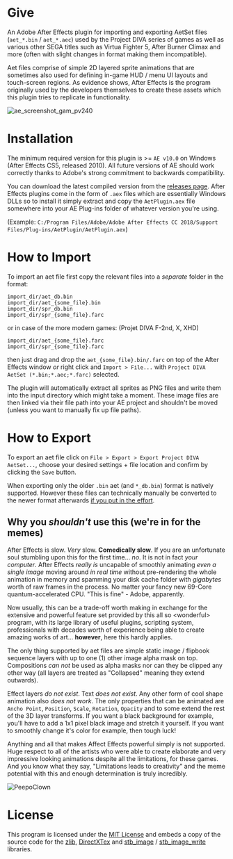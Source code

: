 # Give
An Adobe After Effects plugin for importing and exporting AetSet files (`aet_*.bin` / `aet_*.aec`) used by the Project DIVA series of games as well as various other SEGA titles such as Virtua Fighter 5, After Burner Climax and more (often with slight changes in format making them incompatible).

Aet files comprise of simple 2D layered sprite animations that are sometimes also used for defining in-game HUD / menu UI layouts and touch-screen regions.
As evidence shows, After Effects is the program originally used by the developers themselves to create these assets which this plugin tries to replicate in functionality.

![ae_screenshot_gam_pv240](readme_img/ae_screenshot_gam_pv240.png)




# Installation
The minimum required version for this plugin is >= `AE v10.0` on Windows (After Effects CS5, released 2010). 
All future versions of AE should work correctly thanks to Adobe's strong commitment to backwards compatibility.

You can download the latest compiled version from the [releases page](https://github.com/samyuu/AetPlugin/releases/).
After Effects plugins come in the form of `.aex` files which are essentially Windows DLLs so to install it simply extract and copy the `AetPlugin.aex` file somewhere into your AE Plug-ins folder of whatever version you're using.

(Example: `C:/Program Files/Adobe/Adobe After Effects CC 2018/Support Files/Plug-ins/AetPlugin/AetPlugin.aex`)


# How to Import
To import an aet file first copy the relevant files into a *separate* folder in the format:
```
import_dir/aet_db.bin
import_dir/aet_{some_file}.bin
import_dir/spr_db.bin
import_dir/spr_{some_file}.farc
```
or in case of the more modern games: (Projet DIVA F-2nd, X, XHD)
```
import_dir/aet_{some_file}.farc
import_dir/spr_{some_file}.farc
```
then just drag and drop the `aet_{some_file}.bin/.farc` on top of the After Effects window *or* right click and `Import > File...` with `Project DIVA AetSet (*.bin;*.aec;*.farc)` selected.

The plugin will automatically extract all sprites as PNG files and write them into the input directory which might take a moment.
These image files are then linked via their file path into your AE project and shouldn't be moved (unless you want to manually fix up file paths).

# How to Export
To export an aet file click on `File > Export > Export Project DIVA AetSet...`, choose your desired settings + file location and confirm by clicking the `Save` button.

When exporting only the older `.bin` aet (and `*_db.bin`) format is natively supported. However these files can technically manually be converted to the newer format afterwards [if you put in the effort](https://github.com/blueskythlikesclouds/MikuMikuLibrary/).





## Why you *shouldn't* use this (we're in for the memes)
After Effects is slow. *Very* slow. **Comedically slow**. If you are an unfortunate soul stumbling upon this for the first time... *no*. It is not in fact *your computer*. After Effects *really is* uncapable of smoothly animating *even a single image* moving around *in real time* without pre-rendering the whole animation in memory and spamming your disk cache folder with *gigabytes* worth of raw frames in the process. No matter your fancy new 69-Core quantum-accelerated CPU. "This is fine" - Adobe, apparently.

Now usually, this can be a trade-off worth making in exchange for the extensive and powerful feature set provided by this all so \<wonderful\> program, with its large library of useful plugins, scripting system, professionals with decades worth of experience being able to create amazing works of art... 
**however**, here this hardly applies.

The only thing supported by aet files are simple static image / flipbook sequence layers with up to one (1) other image alpha mask on top.
Compositions *can not* be used as alpha masks nor can they be clipped any other way (all layers are treated as "Collapsed" meaning they extend outwards).

Effect layers *do not exist*. Text *does not exist*. Any other form of cool shape animation also *does not work*.
The only properties that can be animated are `Ancho Point`, `Position`, `Scale`, `Rotation`, `Opacity` and to some extend the rest of the 3D layer transforms.
If you want a black background for example, you'll have to add a 1x1 pixel black image and stretch it yourself. If you want to smoothly change it's color for example, then tough luck!

Anything and all that makes Affect Effects powerful simply is not supported.
Huge respect to all of the artists who were able to create elaborate and very impressive looking animations despite all the limitations, for these games.
And you know what they say, "Limitations leads to creativity" and the meme potential with this and enough determination is truly incredibly.


![PeepoClown](readme_img/peepo_clown.png)




# License
This program is licensed under the [MIT License](LICENSE) and embeds a copy of the source code for the [zlib](https://www.zlib.net/), [DirectXTex](https://github.com/Microsoft/DirectXTex) and [stb_image](https://github.com/nothings/stb/) / [stb_image_write](https://github.com/nothings/stb/) libraries.
